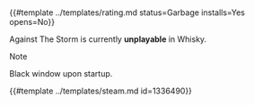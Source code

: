 # <Against The Storm>
<!-- script:Aliases [] --> 

{{#template ../templates/rating.md status=Garbage installs=Yes opens=No}}

Against The Storm is currently **unplayable** in Whisky. 

> [!NOTE]
> Black window upon startup.

{{#template ../templates/steam.md id=1336490}}
